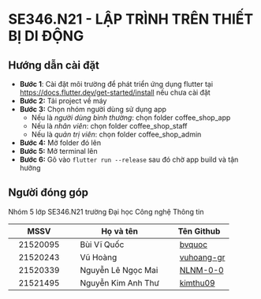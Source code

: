 # SE346.N21 - LẬP TRÌNH TRÊN THIẾT BỊ DI ĐỘNG 

## Hướng dẫn cài đặt
- **Bước 1**: Cài đặt môi trường để phát triển ứng dụng flutter tại https://docs.flutter.dev/get-started/install nếu chưa cài đặt
- **Bước 2:** Tải project về máy
- **Bước 3:** Chọn nhóm người dùng sử dụng app
  - Nếu là *người dùng bình thường*: chọn folder coffee_shop_app
  - Nếu là *nhân viên*: chọn folder coffee_shop_staff
  - Nếu là *quản trị viên*: chọn folder coffee_shop_admin
- **Bước 4:** Mở folder đó lên
- **Bước 5:** Mở terminal lên
- **Bước 6:** Gõ vào `flutter run --release` sau đó chờ app build và tận hưởng

## Người đóng góp
Nhóm 5 lớp SE346.N21 trường Đại học Công nghệ Thông tin

|MSSV            |Họ và tên                      |Tên Github                         |
|----------------|-------------------------------|-----------------------------|
|&nbsp;&nbsp;&nbsp;21520095&nbsp;&nbsp;&nbsp;        |&nbsp;&nbsp;&nbsp;Bùi Vĩ Quốc&nbsp;&nbsp;&nbsp;                       |&nbsp;&nbsp;&nbsp;[bvquoc](https://github.com/bvquoc)          |
|&nbsp;&nbsp;&nbsp;21520243&nbsp;&nbsp;&nbsp;        |&nbsp;&nbsp;&nbsp;Vũ Hoàng&nbsp;&nbsp;&nbsp;                       |&nbsp;&nbsp;&nbsp;[vuhoang-gr](https://github.com/vuhoang-gr)          |
|&nbsp;&nbsp;&nbsp;21520339&nbsp;&nbsp;&nbsp;        |&nbsp;&nbsp;&nbsp;Nguyễn Lê Ngọc Mai&nbsp;&nbsp;&nbsp;             |&nbsp;&nbsp;&nbsp;[NLNM-0-0](https://github.com/NLNM-0-0)           |
|&nbsp;&nbsp;&nbsp;21521495&nbsp;&nbsp;&nbsp;        |&nbsp;&nbsp;&nbsp;Nguyễn Kim Anh Thư&nbsp;&nbsp;&nbsp;             |&nbsp;&nbsp;&nbsp;[kimthu09](https://github.com/kimthu09)

